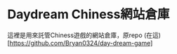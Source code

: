# Daydream Chiness網站倉庫

這裡是用來託管Chiness遊戲的網站倉庫，原repo (在這)[https://github.com/Bryan0324/day-dream-game]